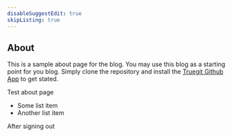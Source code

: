 ```yaml
---
disableSuggestEdit: true
skipListing: true
---
```


## About

This is a sample about page for the blog. You may use this blog as a starting point for you blog. Simply clone the repository and install the [Truegit Github App](https://bit.ly/3GyRCBG) to get stated.

Test about page
- Some list item
- Another list item

After signing out

